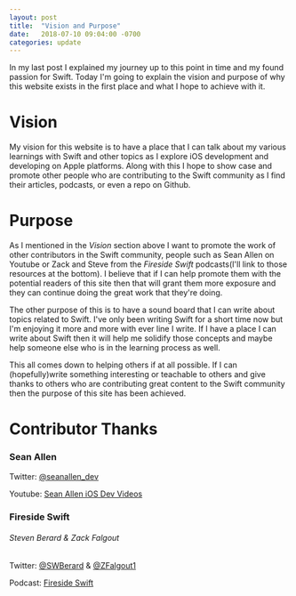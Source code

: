 ```yaml
---
layout: post
title:  "Vision and Purpose"
date:   2018-07-10 09:04:00 -0700
categories: update
---
```

In my last post I explained my journey up to this point in time and my found passion for Swift. Today I'm going to explain the vision and purpose of why this website exists in the first place and what I hope to achieve with it.

# Vision
My vision for this website is to have a place that I can talk about my various learnings with Swift and other topics as I explore iOS development and developing on Apple platforms. Along with this I hope to show case and promote other people who are contributing to the Swift community as I find their articles, podcasts, or even a repo on Github.

# Purpose
As I mentioned in the _Vision_ section above I want to promote the work of other contributors in the Swift community, people such as Sean Allen on Youtube or Zack and Steve from the _Fireside Swift_ podcasts(I'll link to those resources at the bottom). I believe that if I can help promote them with the potential readers of this site then that will grant them more exposure and they can continue doing the great work that they're doing.

The other purpose of this is to have a sound board that I can write about topics related to Swift. I've only been writing Swift for a short time now but I'm enjoying it more and more with ever line I write. If I have a place I can write about Swift then it will help me solidify those concepts and maybe help someone else who is in the learning process as well.

This all comes down to helping others if at all possible. If I can (hopefully)write something interesting or teachable to others and give thanks to others who are contributing great content to the Swift community then the purpose of this site has been achieved.


# Contributor Thanks
### Sean Allen

Twitter: [@seanallen_dev](https://twitter.com/seanallen_dev?lang=en)

Youtube: [Sean Allen iOS Dev Videos](https://www.youtube.com/channel/UCbTw29mcP12YlTt1EpUaVJw/about)

### Fireside Swift
###### Steven Berard & Zack Falgout

Twitter: [@SWBerard](https://twitter.com/swberard?lang=en) & [@ZFalgout1](https://twitter.com/zfalgout1)

Podcast: [Fireside Swift](https://itunes.apple.com/us/podcast/fireside-swift/id1269435221?mt=2)


[jekyll-docs]: https://jekyllrb.com/docs/home
[jekyll-gh]:   https://github.com/jekyll/jekyll
[jekyll-talk]: https://talk.jekyllrb.com/
